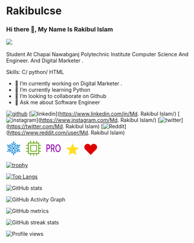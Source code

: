 # Rakibulcse
### Hi there 👋, My Name Is Rakibul Islam
![](https://towardsdatascience.com/optimizing-your-python-code-156d4b8f4a29)

Student At Chapai Nawabganj Polytechnic Institute Computer Science And Engineer. And Digital Marketer .

Skills: C/ python/  HTML 

- 🔭 I’m currently working on  Digital Marketer . 
- 🌱 I’m currently learning Python 
- 👯 I’m looking to collaborate on Github 
- 💬 Ask me about Software Engineer 


[<img src='https://cdn.jsdelivr.net/npm/simple-icons@3.0.1/icons/github.svg' alt='github' height='40'>](https://github.com/Rakibulcsc)  [<img src='https://cdn.jsdelivr.net/npm/simple-icons@3.0.1/icons/linkedin.svg' alt='linkedin' height='40'>](https://www.linkedin.com/in/Md. Rakibul Islam/)  [<img src='https://cdn.jsdelivr.net/npm/simple-icons@3.0.1/icons/instagram.svg' alt='instagram' height='40'>](https://www.instagram.com/Md. Rakibul Islam/)  [<img src='https://cdn.jsdelivr.net/npm/simple-icons@3.0.1/icons/twitter.svg' alt='twitter' height='40'>](https://twitter.com/Md. Rakibul Islam)  [<img src='https://cdn.jsdelivr.net/npm/simple-icons@3.0.1/icons/reddit.svg' alt='Reddit' height='40'>](https://www.reddit.com/user/Md. Rakibul Islam)  

<a href='https://archiveprogram.github.com/'><img src='https://raw.githubusercontent.com/acervenky/animated-github-badges/master/assets/acbadge.gif' width='40' height='40'></a> <a href='https://docs.github.com/en/developers'><img src='https://raw.githubusercontent.com/acervenky/animated-github-badges/master/assets/devbadge.gif' width='40' height='40'></a> <a href='https://github.com/pricing'><img src='https://raw.githubusercontent.com/acervenky/animated-github-badges/master/assets/pro.gif' width='40' height='40'></a> <a href='https://stars.github.com/'><img src='https://raw.githubusercontent.com/acervenky/animated-github-badges/master/assets/starbadge.gif' width='35' height='35'></a> <a href='https://docs.github.com/en/github/supporting-the-open-source-community-with-github-sponsors'><img src='https://raw.githubusercontent.com/acervenky/animated-github-badges/master/assets/sponsorbadge.gif' width='35' height='35'></a> 

[![trophy](https://github-profile-trophy.vercel.app/?username=Rakibulcsc)](https://github.com/ryo-ma/github-profile-trophy)

[![Top Langs](https://github-readme-stats.vercel.app/api/top-langs/?username=Rakibulcsc)](https://github.com/anuraghazra/github-readme-stats)

![GitHub stats](https://github-readme-stats.vercel.app/api?username=Rakibulcsc&show_icons=true&count_private=true)  

![GitHub Activity Graph](https://activity-graph.herokuapp.com/graph?username=Rakibulcsc)  

![GitHub metrics](https://metrics.lecoq.io/Rakibulcsc)  

![GitHub streak stats](https://streak-stats.demolab.com/?user=Rakibulcsc)  

![Profile views](https://gpvc.arturio.dev/Rakibulcsc)  
